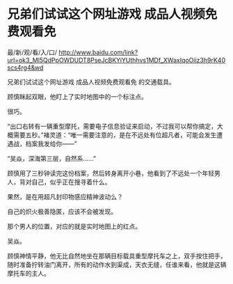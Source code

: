 # 兄弟们试试这个网址游戏 成品人视频免费观看免

最/新/观/看/入/口/ http://www.baidu.com/link?url=ok3_Ml5QdPpOWDUDT8PseJcBKYiYUthhvs1MDf_XWaxIqoOiiz3h9rK40scs4rg4&wd


兄弟们试试这个网址游戏 成品人视频免费观看免
的交通载具。

顾慎眯起双眼，他盯上了实时地图中的一个标注点。

很巧。

“出口右转有一辆重型摩托，需要电子信息验证来启动，不过我可以帮你搞定，大概需要五秒。”褚灵道：“唯一需要注意的，是在不远处有位超凡者，可能会发生遭遇战，档案我发给你——”

“吴焱，深海第三层，自然系……”

顾慎用了三秒钟读完这份档案，然后转身离开小巷，他看到了不远处一个年轻男人，背对自己，似乎正在搜寻着什么。

果然，是在用超凡封印物感应精神波动么？

自己的炽火极善隐匿，应该不会被发现。

那个男人的位置，对应的就是实时地图上的红点。

吴焱。

顾慎神情平静，他无比自然地坐在那辆目标载具重型摩托车之上，双手按住把手，随时准备拧转油门离开，所有的动作水到渠成，天衣无缝，任谁来看，他就是这辆摩托车的主人。
